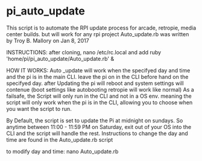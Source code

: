 # pi_auto_update
This script is to automate the RPI update process for arcade, retropie, media center builds.  but will work for any rpi project
Auto_update.rb was written by Troy B. Mallory on Jan 8, 2017

INSTRUCTIONS:
after cloning, nano /etc/rc.local and add
ruby 'home/pi/pi_auto_update/Auto_update.rb' &


HOW IT WORKS:
Auto _update will work when the specifyed day and time and the pi is in the main CLI.
leave the pi on in the CLI before hand on the specifyed day.  after Updating the pi
will reboot and system settings will contenue (boot settings like autobooting retropie will 
work like normal)
As a failsafe,  the Script will only run in the CLI and not in a OS env. meaning
the script will only work when the pi is in the CLI, allowing you to choose when you 
want the script to run.

By Default, the script is set to update the Pi at midnight on sundays. So anytime between
11:00 - 11:59 PM on Saturday, exit out of your OS into the CLI and the script will handle
the rest.  Instructions to change the day and time are found in the Auto_update.rb script

to modify day and time:
nano Auto_update.rb
